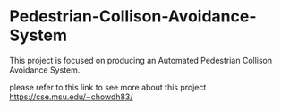 # Pedestrian-Collison-Avoidance-System
This project is focused on producing an Automated Pedestrian Collison Avoidance System.


please refer to this link to see more about this project https://cse.msu.edu/~chowdh83/
